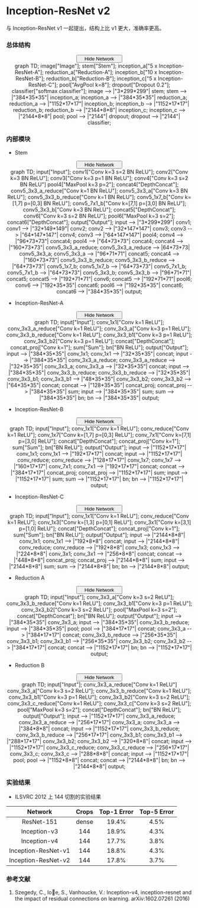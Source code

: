 # Inception-ResNet v2

与 Inception-ResNet v1 一起提出，结构上比 v1 更大，准确率更高。

### 总体结构

<script type="text/javascript" src="../js/mermaid.js"></script>
<script type="text/javascript">
mermaid.initialize({startOnLoad:true});
</script>
<script type="text/javascript">
var is_show = true;
function ClickShowButton1()
{
    if (is_show == false)
    {
        document.getElementById('inception-resnet-v2-graph').style.display = "block";
        document.getElementById('show-button-inception-resnet-v2').innerHTML = "<span id=\"button-left\"><i class=\"demo-icon icon-sitemap\"></i> Hide Network</span><span id=\"button-right\"><i class=\"demo-icon icon-down-open\"></i></span></button></center></center>";
        is_show = true;
    }
    else
    {
        document.getElementById('inception-resnet-v2-graph').style.display = "none";
        document.getElementById('show-button-inception-resnet-v2').innerHTML = "<span id=\"button-left\"><i class=\"demo-icon icon-sitemap\"></i> Show Network</span><span id=\"button-right\"><i class=\"demo-icon icon-down-open\"></i></span></button></center></center>";
        is_show = false;
    }
}
</script>
<center><button class="button show" id="show-button-inception-resnet-v2" onclick="ClickShowButton1()">
<span id="button-left">
<i class="demo-icon icon-sitemap"></i> Hide Network
</span>
<span id="button-right">
<i class="demo-icon icon-down-open"></i>
</span></button></center>
<center>
<div class="mermaid" id="inception-resnet-v2-graph" style="display: block">
graph TD;
image["Image"];
stem["Stem"];
inception_a["5 x Inception-ResNet-A"];
reduction_a["Reduction-A"];
inception_b["10 x Inception-ResNet-B"];
reduction_b["Reduction-B"];
inception_c["5 x Inception-ResNet-C"];
pool["AvgPool k=8"];
dropout["Dropout 0.2"];
classifier["softmax classifier"];
image --> |"3*299*299"| stem;
stem --> |"384*35*35"| inception_a;
inception_a --> |"384*35*35"| reduction_a;
reduction_a --> |"1152*17*17"| inception_b;
inception_b --> |"1152*17*17"| reduction_b;
reduction_b --> |"2144*8*8"| inception_c;
inception_c --> |"2144*8*8"| pool;
pool --> |"2144"| dropout;
dropout --> |"2144"| classifier;
</div>
</center>

### 内部模块

- Stem

<script type="text/javascript" src="../js/mermaid.js"></script>
<script type="text/javascript">
mermaid.initialize({startOnLoad:true});
</script>
<script type="text/javascript">
var is_show = true;
function ClickShowButtonS()
{
    if (is_show == false)
    {
        document.getElementById('stem-graph').style.display = "block";
        document.getElementById('show-button-stem').innerHTML = "<span id=\"button-left\"><i class=\"demo-icon icon-sitemap\"></i> Hide Network</span><span id=\"button-right\"><i class=\"demo-icon icon-down-open\"></i></span></button></center></center>";
        is_show = true;
    }
    else
    {
        document.getElementById('stem-graph').style.display = "none";
        document.getElementById('show-button-stem').innerHTML = "<span id=\"button-left\"><i class=\"demo-icon icon-sitemap\"></i> Show Network</span><span id=\"button-right\"><i class=\"demo-icon icon-down-open\"></i></span></button></center></center>";
        is_show = false;
    }
}
</script>
<center><button class="button show" id="show-button-stem" onclick="ClickShowButtonS()">
<span id="button-left">
<i class="demo-icon icon-sitemap"></i> Hide Network
</span>
<span id="button-right">
<i class="demo-icon icon-down-open"></i>
</span></button></center>
<center>
<div class="mermaid" id="stem-graph" style="display: block">
graph TD;
input["Input"];
conv1["Conv k=3 s=2 BN ReLU"];
conv2["Conv k=3 BN ReLU"];
conv3["Conv k=3 p=1 BN ReLU"];
conv4["Conv k=3 s=2 BN ReLU"]
pool4["MaxPool k=3 p=2"];
concat4["DepthConcat"];
conv5_3x3_a_reduce["Conv k=1 BN ReLU"];
conv5_3x3_a["Conv k=3 BN ReLU"];
conv5_3x3_b_reduce["Conv k=1 BN ReLU"];
conv5_1x7_b["Conv k=[1,7] p=[0,3] BN ReLU"];
conv5_7x1_b["Conv k=[7,1] p=[3,0] BN ReLU"];
conv5_3x3_b["Conv k=3 BN ReLU"];
concat5["DepthConcat"];
conv6["Conv k=3 s=2 BN ReLU"];
pool6["MaxPool k=3 s=2"];
concat6["DepthConcat"];
output["Output"];
input --> |"3*299*299"| conv1;
conv1 --> |"32*149*149"| conv2;
conv2 --> |"32*147*147"| conv3;
conv3 --> |"64*147*147"| conv4;
conv3 --> |"64*147*147"| pool4;
conv4 --> |"96*73*73"| concat4;
pool4 --> |"64*73*73"| concat4;
concat4 --> |"160*73*73"| conv5_3x3_a_reduce;
conv5_3x3_a_reduce --> |64*73*73| conv5_3x3_a;
conv5_3x3_a --> |"96*71*71"| concat5;
concat4 --> |"160*73*73"| conv5_3x3_b_reduce;
conv5_3x3_b_reduce --> |"64*73*73"| conv5_1x7_b;
conv5_1x7_b --> |"64*73*73"| conv5_7x1_b;
conv5_7x1_b --> |"64*73*73"| conv5_3x3_b;
conv5_3x3_b --> |"96*71*71"| concat5;
concat5 --> |"192*71*71"| conv6;
concat5 --> |"192*71*71"| pool6;
conv6 --> |"192*35*35"| concat6;
pool6 --> |"192*35*35"| concat6;
concat6 --> |"384*35*35"| output;
</div>
</center>

- Inception-ResNet-A

<script type="text/javascript" src="../js/mermaid.js"></script>
<script type="text/javascript">
mermaid.initialize({startOnLoad:true});
</script>
<script type="text/javascript">
var is_show = true;
function ClickShowButtonA()
{
    if (is_show == false)
    {
        document.getElementById('inception-a-graph').style.display = "block";
        document.getElementById('show-button-inception-a').innerHTML = "<span id=\"button-left\"><i class=\"demo-icon icon-sitemap\"></i> Hide Network</span><span id=\"button-right\"><i class=\"demo-icon icon-down-open\"></i></span></button></center></center>";
        is_show = true;
    }
    else
    {
        document.getElementById('inception-a-graph').style.display = "none";
        document.getElementById('show-button-inception-a').innerHTML = "<span id=\"button-left\"><i class=\"demo-icon icon-sitemap\"></i> Show Network</span><span id=\"button-right\"><i class=\"demo-icon icon-down-open\"></i></span></button></center></center>";
        is_show = false;
    }
}
</script>
<center><button class="button show" id="show-button-inception-a" onclick="ClickShowButtonA()">
<span id="button-left">
<i class="demo-icon icon-sitemap"></i> Hide Network
</span>
<span id="button-right">
<i class="demo-icon icon-down-open"></i>
</span></button></center>
<center>
<div class="mermaid" id="inception-a-graph" style="display: block">
graph TD;
input["Input"];
conv_1x1["Conv k=1 ReLU"];
conv_3x3_a_reduce["Conv k=1 ReLU"];
conv_3x3_a["Conv k=3 p=1 ReLU"];
conv_3x3_b_reduce["Conv k=1 ReLU"];
conv_3x3_b1["Conv k=3 p=1 ReLU"];
conv_3x3_b2["Conv k=3 p=1 ReLU"];
concat["DepthConcat"];
concat_proj["Conv k=1"];
sum["Sum"];
bn["BN ReLU"];
output["Output"];
input --> |"384*35*35"| conv_1x1;
conv_1x1 --> |"32*35*35"| concat;
input --> |"384*35*35"| conv_3x3_a_reduce;
conv_3x3_a_reduce --> |"32*35*35"| conv_3x3_a;
conv_3x3_a --> |"32*35*35"| concat;
input --> |"384*35*35"| conv_3x3_b_reduce;
conv_3x3_b_reduce --> |"32*35*35"| conv_3x3_b1;
conv_3x3_b1 --> |"48*35*35"| conv_3x3_b2;
conv_3x3_b2 --> |"64*35*35"| concat;
concat --> |"128*35*35"| concat_proj;
concat_proj --> |"384*35*35"| sum;
input --> |"384*35*35"| sum;
sum --> |"384*35*35"| bn;
bn --> |"384*35*35"| output;
</div>
</center>

- Inception-ResNet-B

<script type="text/javascript" src="../js/mermaid.js"></script>
<script type="text/javascript">
mermaid.initialize({startOnLoad:true});
</script>
<script type="text/javascript">
var is_show = true;
function ClickShowButtonB()
{
    if (is_show == false)
    {
        document.getElementById('inception-b-graph').style.display = "block";
        document.getElementById('show-button-inception-b').innerHTML = "<span id=\"button-left\"><i class=\"demo-icon icon-sitemap\"></i> Hide Network</span><span id=\"button-right\"><i class=\"demo-icon icon-down-open\"></i></span></button></center></center>";
        is_show = true;
    }
    else
    {
        document.getElementById('inception-b-graph').style.display = "none";
        document.getElementById('show-button-inception-b').innerHTML = "<span id=\"button-left\"><i class=\"demo-icon icon-sitemap\"></i> Show Network</span><span id=\"button-right\"><i class=\"demo-icon icon-down-open\"></i></span></button></center></center>";
        is_show = false;
    }
}
</script>
<center><button class="button show" id="show-button-inception-b" onclick="ClickShowButtonB()">
<span id="button-left">
<i class="demo-icon icon-sitemap"></i> Hide Network
</span>
<span id="button-right">
<i class="demo-icon icon-down-open"></i>
</span></button></center>
<center>
<div class="mermaid" id="inception-b-graph" style="display: block">
graph TD;
input["Input"];
conv_1x1["Conv k=1 ReLU"];
conv_reduce["Conv k=1 ReLU"];
conv_1x7["Conv k=[1,7] p=[0,3] ReLU"];
conv_7x1["Conv k=[7,1] p=[3,0] ReLU"];
concat["DepthConcat"];
concat_proj["Conv k=1"];
sum["Sum"];
bn["BN ReLU"];
output["Output"];
input --> |"1152*17*17"| conv_1x1;
conv_1x1 --> |"192*17*17"| concat;
input --> |"1152*17*17"| conv_reduce;
conv_reduce --> |"128*17*17"| conv_1x7;
conv_1x7 --> |"160*17*17"| conv_7x1;
conv_7x1 --> |"192*17*17"| concat;
concat --> |"384*17*17"| concat_proj;
concat_proj --> |"1152*17*17"| sum;
input --> |"1152*17*17"| sum;
sum --> |"1152*17*17"| bn;
bn --> |"1152*17*17"| output;
</div>
</center>

- Inception-ResNet-C

<script type="text/javascript" src="../js/mermaid.js"></script>
<script type="text/javascript">
mermaid.initialize({startOnLoad:true});
</script>
<script type="text/javascript">
var is_show = true;
function ClickShowButtonC()
{
    if (is_show == false)
    {
        document.getElementById('inception-c-graph').style.display = "block";
        document.getElementById('show-button-inception-c').innerHTML = "<span id=\"button-left\"><i class=\"demo-icon icon-sitemap\"></i> Hide Network</span><span id=\"button-right\"><i class=\"demo-icon icon-down-open\"></i></span></button></center></center>";
        is_show = true;
    }
    else
    {
        document.getElementById('inception-c-graph').style.display = "none";
        document.getElementById('show-button-inception-c').innerHTML = "<span id=\"button-left\"><i class=\"demo-icon icon-sitemap\"></i> Show Network</span><span id=\"button-right\"><i class=\"demo-icon icon-down-open\"></i></span></button></center></center>";
        is_show = false;
    }
}
</script>
<center><button class="button show" id="show-button-inception-c" onclick="ClickShowButtonC()">
<span id="button-left">
<i class="demo-icon icon-sitemap"></i> Hide Network
</span>
<span id="button-right">
<i class="demo-icon icon-down-open"></i>
</span></button></center>
<center>
<div class="mermaid" id="inception-c-graph" style="display: block">
graph TD;
input["Input"];
conv_1x1["Conv k=1 ReLU"];
conv_reduce["Conv k=1 ReLU"];
conv_1x3["Conv k=[1,3] p=[0,1] ReLU"];
conv_3x1["Conv k=[3,1] p=[1,0] ReLU"];
concat["DepthConcat"];
concat_proj["Conv k=1"];
sum["Sum"];
bn["BN ReLU"];
output["Output"];
input --> |"2144*8*8"| conv_1x1;
conv_1x1 --> |"192*8*8"| concat;
input --> |"2144*8*8"| conv_reduce;
conv_reduce --> |"192*8*8"| conv_1x3;
conv_1x3 --> |"224*8*8"| conv_3x1;
conv_3x1 --> |"256*8*8"| concat;
concat --> |"448*8*8"| concat_proj;
concat_proj --> |"2144*8*8"| sum;
input --> |"2144*8*8"| sum;
sum --> |"2144*8*8"| bn;
bn --> |"2144*8*8"| output;
</div>
</center>

- Reduction A

<script type="text/javascript" src="../js/mermaid.js"></script>
<script type="text/javascript">
mermaid.initialize({startOnLoad:true});
</script>
<script type="text/javascript">
var is_show = true;
function ClickShowButtonRA()
{
    if (is_show == false)
    {
        document.getElementById('reduction-a-graph').style.display = "block";
        document.getElementById('show-button-reduction-a').innerHTML = "<span id=\"button-left\"><i class=\"demo-icon icon-sitemap\"></i> Hide Network</span><span id=\"button-right\"><i class=\"demo-icon icon-down-open\"></i></span></button></center></center>";
        is_show = true;
    }
    else
    {
        document.getElementById('reduction-a-graph').style.display = "none";
        document.getElementById('show-button-reduction-a').innerHTML = "<span id=\"button-left\"><i class=\"demo-icon icon-sitemap\"></i> Show Network</span><span id=\"button-right\"><i class=\"demo-icon icon-down-open\"></i></span></button></center></center>";
        is_show = false;
    }
}
</script>
<center><button class="button show" id="show-button-reduction-a" onclick="ClickShowButtonRA()">
<span id="button-left">
<i class="demo-icon icon-sitemap"></i> Hide Network
</span>
<span id="button-right">
<i class="demo-icon icon-down-open"></i>
</span></button></center>
<center>
<div class="mermaid" id="reduction-a-graph" style="display: block">
graph TD;
input["Input"];
conv_3x3_a["Conv k=3 s=2 ReLU"];
conv_3x3_b_reduce["Conv k=1 ReLU"];
conv_3x3_b1["Conv k=3 p=1 ReLU"];
conv_3x3_b2["Conv k=3 s=2 ReLU"];
pool["MaxPool k=3 s=2"];
concat["DepthConcat"];
bn["BN ReLU"];
output["Output"];
input --> |"384*35*35"| conv_3x3_a;
input --> |"384*35*35"| conv_3x3_b_reduce;
input --> |"384*35*35"| pool;
pool --> |"384*17*17"| concat;
conv_3x3_a --> |"384*17*17"| concat;
conv_3x3_b_reduce --> |"256*35*35"| conv_3x3_b1;
conv_3x3_b1 --> |"256*35*35"| conv_3x3_b2;
conv_3x3_b2 --> |"384*17*17"| concat;
concat --> |"1152*17*17"| bn;
bn --> |"1152*17*17"| output;
</div>
</center>

- Reduction B

<script type="text/javascript" src="../js/mermaid.js"></script>
<script type="text/javascript">
mermaid.initialize({startOnLoad:true});
</script>
<script type="text/javascript">
var is_show = true;
function ClickShowButtonRB()
{
    if (is_show == false)
    {
        document.getElementById('reduction-b-graph').style.display = "block";
        document.getElementById('show-button-reduction-b').innerHTML = "<span id=\"button-left\"><i class=\"demo-icon icon-sitemap\"></i> Hide Network</span><span id=\"button-right\"><i class=\"demo-icon icon-down-open\"></i></span></button></center></center>";
        is_show = true;
    }
    else
    {
        document.getElementById('reduction-b-graph').style.display = "none";
        document.getElementById('show-button-reduction-b').innerHTML = "<span id=\"button-left\"><i class=\"demo-icon icon-sitemap\"></i> Show Network</span><span id=\"button-right\"><i class=\"demo-icon icon-down-open\"></i></span></button></center></center>";
        is_show = false;
    }
}
</script>
<center><button class="button show" id="show-button-reduction-b" onclick="ClickShowButtonRB()">
<span id="button-left">
<i class="demo-icon icon-sitemap"></i> Hide Network
</span>
<span id="button-right">
<i class="demo-icon icon-down-open"></i>
</span></button></center>
<center>
<div class="mermaid" id="reduction-b-graph" style="display: block">
graph TD;
input["Input"];
conv_3x3_a_reduce["Conv k=1 ReLU"]
conv_3x3_a["Conv k=3 s=2 ReLU"];
conv_3x3_b_reduce["Conv k=1 ReLU"];
conv_3x3_b1["Conv k=3 p=1 ReLU"];
conv_3x3_b2["Conv k=3 s=2 ReLU"];
conv_3x3_c_reduce["Conv k=1 ReLU"];
conv_3x3_c["Conv k=3 s=2 ReLU"];
pool["MaxPool k=3 s=2"];
concat["DepthConcat"];
bn["BN ReLU"];
output["Output"];
input --> |"1152*17*17"| conv_3x3_a_reduce;
conv_3x3_a_reduce --> |"256*17*17"| conv_3x3_a;
conv_3x3_a --> |"384*8*8"| concat;
input --> |"1152*17*17"| conv_3x3_b_reduce;
conv_3x3_b_reduce --> |"256*17*17"| conv_3x3_b1;
conv_3x3_b1 --> |"288*17*17"| conv_3x3_b2;
conv_3x3_b2 --> |"320*8*8"| concat;
input --> |"1152*17*17"| conv_3x3_c_reduce;
conv_3x3_c_reduce --> |"256*17*17"| conv_3x3_c;
conv_3x3_c --> |"288*8*8"| concat;
input --> |"1152*17*17"| pool;
pool --> |"1152*8*8"| concat;
concat --> |"2144*8*8"| bn;
bn --> |"2144*8*8"| output;
</div>
</center>

### 实验结果

- ILSVRC 2012 上 144 切割的实验结果

|Network|Crops|Top-1 Error |Top-5 Error|
|:-:|:-:|:-:|:-:|
|ResNet-151|dense|19.4%|4.5%|
|Inception-v3|144|18.9%|4.3%|
|Inception-v4|144|17.7%|3.8%|
|Inception-ResNet-v1|144|18.8%|4.3%|
|Inception-ResNet-v2|144|17.8%|3.7%|

### 参考文献

1. Szegedy, C., Ioe, S., Vanhoucke, V.: Inception-v4, inception-resnet and the impact
of residual connections on learning. arXiv:1602.07261 (2016)
